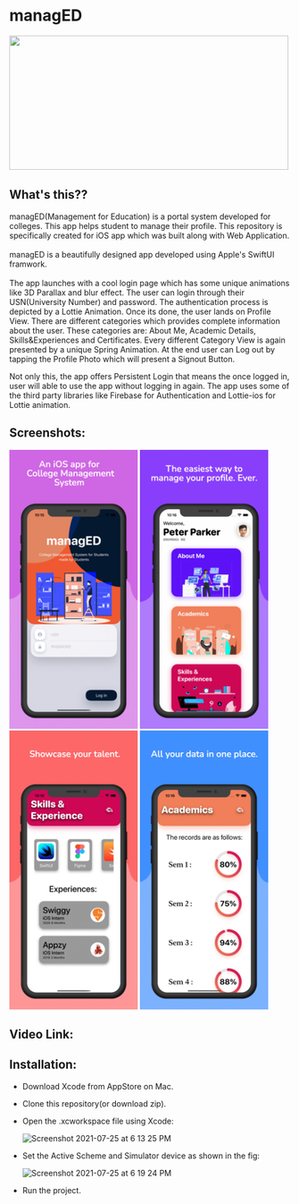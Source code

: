 # managED

<img src="managED Promo.gif" width="500" height="240"/>

## What's this??

managED(Management for Education) is a portal system developed for colleges. This app helps student to manage their profile. This repository is specifically created for iOS app which was built along with Web Application. \
\
managED is a beautifully designed app developed using Apple's SwiftUI framwork. \
\
The app launches with a cool login page which has some unique animations like 3D Parallax and blur effect. 
The user can login through their USN(University Number) and password. The authentication process is depicted by a Lottie Animation. 
Once its done, the user lands on Profile View. There are different categories which provides complete information about the user. 
These categories are: About Me, Academic Details, Skills&Experiences and Certificates. Every different Category View is again presented by a unique Spring Animation. 
At the end user can Log out by tapping the Profile Photo which will present a Signout Button.

Not only this, the app offers Persistent Login that means the once logged in, user will able to use the app without logging in again.
The app uses some of the third party libraries like Firebase for Authentication and Lottie-ios for  Lottie animation. 

## Screenshots:

<p float="left">
  <img src="/Webp.net-gifmaker.gif" width="230" />
  <img src="/Webp.net-gifmaker-2.gif" width="230" /> 
  <img src="/Webp.net-gifmaker-3.gif" width="230" />
  <img src="/Webp.net-gifmaker-4.gif" width="230" />
</p>


## Video Link:


## Installation:
- Download Xcode from AppStore on Mac. 
- Clone this repository(or download zip). 
- Open the .xcworkspace file using Xcode:

  <img width="300" alt="Screenshot 2021-07-25 at 6 13 25 PM" src="https://user-images.githubusercontent.com/68640721/126899605-04c7f1d8-a392-46b2-96bb-46fa7e7a05c0.png">
  
- Set the Active Scheme and Simulator device as shown in the fig:

  <img width="300" alt="Screenshot 2021-07-25 at 6 19 24 PM" src="https://user-images.githubusercontent.com/68640721/126899602-1f5d0a7b-982a-4029-94ab-df79c6f1db45.png">
  
- Run the project.
